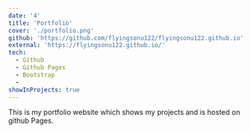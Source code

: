 ```yaml
---
date: '4'
title: 'Portfolio'
cover: './portfolio.png'
github: 'https://github.com/flyingsonu122/flyingsonu122.github.io'
external: 'https://flyingsonu122.github.io/'
tech:
  - Github
  - Github Pages
  - Bootstrap
  -
showInProjects: true
---
```


This is my portfolio website which shows my projects and is hosted on github Pages.

